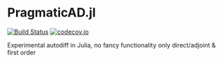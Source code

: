 # PragmaticAD.jl


[![Build Status](https://travis-ci.org/vincent-picaud/PragmaticAD.jl.svg?branch=master)](https://travis-ci.org/vincent-picaud/PragmaticAD.jl) 
[![codecov.io](http://codecov.io/github/vincent-picaud/PragmaticAD.jl/coverage.svg?branch=master)](http://codecov.io/github/vincent-picaud/PragmaticAD.jl?branch=master)

Experimental autodiff in Julia, no fancy functionality only direct/adjoint &amp; first order
